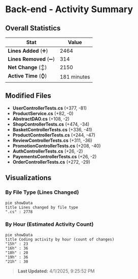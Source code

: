# Back-end - Activity Summary 

## Overall Statistics

| Stat                   | Value                                                             |
| ---------------------- | ----------------------------------------------------------------- |
| **Lines Added** (➕)   | 2464                                          |
| **Lines Removed** (➖) | 314                                        |
| **Net Change** (↕)    | 2150                |
| **Active Time** (⌚)   | 181 minutes |


## Modified Files
- **UserControllerTests.cs** (+377, -81)
- **ProductService.cs** (+82, -0)
- **AbstractDAO.cs** (+108, -2)
- **ShopControllerTests.cs** (+474, -34)
- **BasketControllerTests.cs** (+336, -41)
- **ProductControllerTests.cs** (+244, -47)
- **ReviewControllerTests.cs** (+311, -36)
- **PromotionControllerTests.cs** (+208, -40)
- **AuthControllerTests.cs** (+26, -2)
- **PayementsControllerTests.cs** (+26, -2)
- **OrderControllerTests.cs** (+272, -29)

## Visualizations

### By File Type (Lines Changed)

```mermaid
pie showData
title Lines changed by file type
".cs" : 2778
```

### By Hour (Estimated Activity Count)

```mermaid
pie showData
title Coding activity by hour (count of changes)
"15h" : 23
"16h" : 36
"18h" : 20
"19h" : 36
"21h" : 30
```


> **Last Updated:** 4/1/2025, 9:25:52 PM